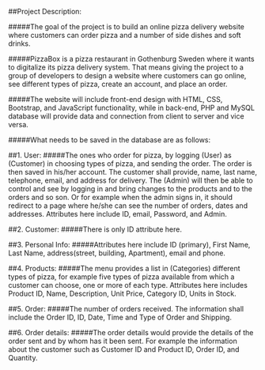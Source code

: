 ##Project Description: 

#####The goal of the project is to build an online pizza delivery website where customers can order pizza and a number of side dishes and soft drinks. 

#####PizzaBox is a pizza restaurant in Gothenburg Sweden where it wants to digitalize its pizza delivery system. That means giving the project to a group of developers to design a website where customers can go online, see different types of pizza, create an account, and place an order. 

#####The website will include front-end design with HTML, CSS, Bootstrap, and JavaScript functionality, while in back-end, PHP and MySQL database will provide data and connection from client to server and vice versa. 


#####What needs to be saved in the database are as follows:

##1. User: 
#####The ones who order for pizza, by logging (User) as (Customer)  in choosing types of pizza, and sending the order. The order is then saved in his/her account. The customer shall provide, name, last name, telephone, email, and address for delivery. The (Admin) will then be able to control and see by logging in and bring changes to the products and to the orders and so son. Or for example when the admin signs in, it should redirect to a page where he/she can see the number of orders, dates and addresses. Attributes here include ID, email, Password, and Admin. 


##2. Customer:
#####There is only ID attribute here.

##3. Personal Info: 
#####Attributes here include ID (primary), First Name, Last Name, address(street, building, Apartment), email and phone. 

##4. Products:
#####The menu provides a list in (Categories) different types of pizza, for example five types of pizza available from which a customer can choose, one or more of each type. Attributes here includes Product ID, Name, Description, Unit Price, Category ID, Units in Stock.

##5. Order:
#####The number of orders received. The information shall include the Order ID, ID, Date, Time and Type of Order and Shipping. 

##6. Order details:
#####The order details would provide the details of the order sent and by whom has it been sent. For example the information about the customer such as Customer ID and Product ID, Order ID, and Quantity.



